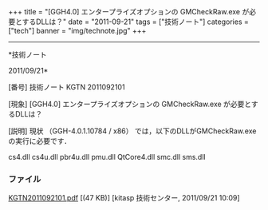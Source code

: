 ﻿+++
title = "[GGH4.0] エンタープライズオプションの GMCheckRaw.exe が必要とするDLLは？"
date = "2011-09-21"
tags = ["技術ノート"]
categories = ["tech"]
banner = "img/technote.jpg"
+++

-----------------------------------------------------------------------------------------------------------------------------

*技術ノート

2011/09/21*


[番号]
技術ノート KGTN 2011092101

[現象]
[GGH4.0] エンタープライズオプションの GMCheckRaw.exe
が必要とするDLLは？

[説明]
現状 （GGH-4.0.1.10784 / x86） では，以下のDLLがGMCheckRaw.exe
の実行に必要です．

cs4.dll
cs4u.dll
pbr4u.dll
pmu.dll
QtCore4.dll
smc.dll
sms.dll


### ファイル

 
 


[KGTN2011092101.pdf](http://techreport.kitasp.net/attachments/download/634/KGTN2011092101.pdf)
 [(47 KB)] [kitasp 技術センター, 2011/09/21
10:09]


 


 

